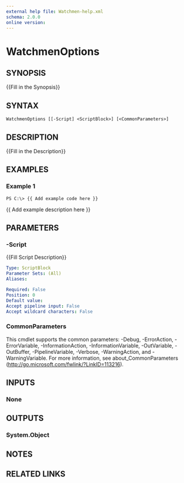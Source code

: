 ```yaml
---
external help file: Watchmen-help.xml
schema: 2.0.0
online version: 
---
```


# WatchmenOptions
## SYNOPSIS
{{Fill in the Synopsis}}
## SYNTAX

```
WatchmenOptions [[-Script] <ScriptBlock>] [<CommonParameters>]
```

## DESCRIPTION
{{Fill in the Description}}
## EXAMPLES

### Example 1
```
PS C:\> {{ Add example code here }}
```

{{ Add example description here }}
## PARAMETERS

### -Script
{{Fill Script Description}}

```yaml
Type: ScriptBlock
Parameter Sets: (All)
Aliases: 

Required: False
Position: 0
Default value: 
Accept pipeline input: False
Accept wildcard characters: False
```

### CommonParameters
This cmdlet supports the common parameters: -Debug, -ErrorAction, -ErrorVariable, -InformationAction, -InformationVariable, -OutVariable, -OutBuffer, -PipelineVariable, -Verbose, -WarningAction, and -WarningVariable. For more information, see about_CommonParameters (http://go.microsoft.com/fwlink/?LinkID=113216).
## INPUTS

### None

## OUTPUTS

### System.Object

## NOTES

## RELATED LINKS

